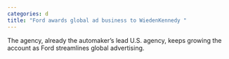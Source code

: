```yaml
---
categories: d
title: "Ford awards global ad business to WiedenKennedy "
---
```

The agency, already the automaker’s lead U.S. agency, keeps growing the account as Ford streamlines global advertising.